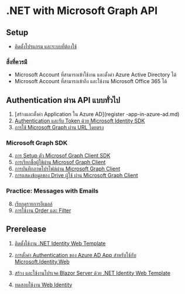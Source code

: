 
# .NET with Microsoft Graph API

## Setup

- [ติดตั้งโปรแกรม และระบบที่ต้องใช้](setup.md)

### สิ่งที่ควรมี

- Microsoft Account ที่สามารถเข้าใช้งาน และตั้งค่า Azure Active Directory ได้
- Microsoft Account ที่สามารถเข้าถึง และใช้งาน Microsoft Office 365 ได้ 

## Authentication ผ่าน API แบบทั่วไป

1. [สร้างและตั้งค่า Application ใน Azure AD](register -app-in-azure-ad.md)
2. [Authentication และรับ Token ด้วย Microsoft Identity SDK](authentication-console-app.md)
3. [การใช้ Microsoft Graph ผ่าน URL โดยตรง](access-graph-via-url.md)

### Microsoft Graph SDK

4. [การ Setup ตัว Microsof Graph Client SDK](use-ms-graph-client.md)
5. [การเรียกชื่อผู้ใช้ผ่าน Microsof Graph Client](graph-get-display-name.md)
6. [การบันทึกภาพโปรไฟล์ผ่าน Microsoft Graph Client](graph-get-profile-photo.md)
7. [การแสดงข้อมูลของ Drive ผู้ใช้ ผ่าน Microsoft Graph Client](graph-get-drive-items.md)

### Practice: Messages with Emails

8. [เรียกดูรายการอีเมลล์](graph-get-emails.md)
9. [การใช้งาน Order และ Filter](graph-get-emails-order-filter.md)




## Prerelease

1. [ติดตั้งใช้งาน .NET Identity Web Template](install-dot-net-identity-web-template.md)
2. [การตั้งค่า Authentication ของ Azure AD App สำหรับใช้กับ Microsoft.Identity.Web](setup-authentication-for-microsoft-identity-web.md)
3. [สร้าง และใช้งานโปรเจค Blazor Server ด้วย .NET Identity Web Template](create-and-run-blazor-server-with-ms-identity-web.md)

4. [ทดสอบใช้งาน Web Identity](blazor-server-ms-identity-web.md)


